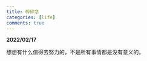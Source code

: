 ```yaml
---
title: 碎碎念
categories: [life]
comments: true
---
```


**2022/02/17**

想想有什么值得去努力的，不是所有事情都是没有意义的。

